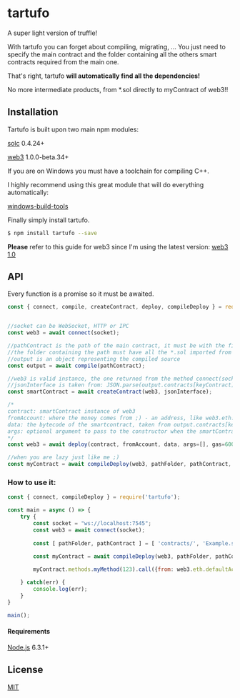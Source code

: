 # tartufo

A super light version of truffle!

With tartufo you can forget about compiling, migrating, ... 
You just need to specify the main contract and the folder containing all the others smart contracts required from the main one.

That's right, tartufo **will __automatically__ find all the __dependencies__!**

No more intermediate products, from *.sol directly to myContract of web3!!


## Installation

Tartufo is built upon two main npm modules:


[solc](https://www.npmjs.com/package/solc) 0.4.24+



[web3](https://www.npmjs.com/package/web3) 1.0.0-beta.34+

If you are on Windows you must have a toolchain for compiling C++.


I highly recommend using this great module that will do everything automatically:


[windows-build-tools](https://www.npmjs.com/package/windows-build-tools)


Finally simply install tartufo.

```sh
$ npm install tartufo --save
```
**Please** refer to this guide for web3 since I'm using the latest version:  [web3 1.0](http://web3js.readthedocs.io/en/1.0/index.html)

## API

Every function is a promise so it must be awaited.

```js
const { connect, compile, createContract, deploy, compileDeploy } = require("tartufo");


//socket can be WebSocket, HTTP or IPC
const web3 = await connect(socket);

//pathContract is the path of the main contract, it must be with the first letter uppercase.
//the folder containing the path must have all the *.sol imported from the main.
//output is an object representing the compiled source
const output = await compile(pathContract);

//web3 is valid instance, the one returned from the method connect(socket)
//jsonInterface is taken from: JSON.parse(output.contracts[keyContract].interface)
const smartContract = await createContract(web3, jsonInterface);

/*
contract: smartContract instance of web3
fromAccount: where the money comes from ;) - an address, like web3.eth.defaultAccount
data: the bytecode of the smartcontract, taken from output.contracts[keyContract].bytecode
args: optional argument to pass to the constructor when the smartContract is deployed
*/
const web3 = await deploy(contract, fromAccount, data, args=[], gas=6000000, gasPrice=1);

//when you are lazy just like me ;)
const myContract = await compileDeploy(web3, pathFolder, pathContract, args, gas, gasprice);
```

### How to use it:

```js
const { connect, compileDeploy } = require('tartufo');

const main = async () => {
    try {
        const socket = "ws://localhost:7545";
        const web3 = await connect(socket);
        
        const [ pathFolder, pathContract ] = [ 'contracts/', 'Example.sol'];
        
        const myContract = await compileDeploy(web3, pathFolder, pathContract, [], 6000000, 1);

        myContract.methods.myMethod(123).call({from: web3.eth.defaultAccount, gas: 1000000}, (error, result) => { /* ... */});

    } catch(err) {
        console.log(err);
    }
}

main();
```

#### Requirements

[Node.js](http://nodejs.org/) 6.3.1+


## License

[MIT](LICENSE)